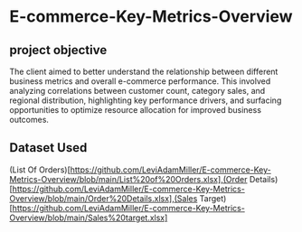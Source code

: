 # E-commerce-Key-Metrics-Overview

## project objective
The client aimed to better understand the relationship between different business metrics and overall e-commerce performance. This involved analyzing correlations between customer count, category sales, and regional distribution, highlighting key performance drivers, and surfacing opportunities to optimize resource allocation for improved business outcomes.

## Dataset Used
(List Of Orders)[https://github.com/LeviAdamMiller/E-commerce-Key-Metrics-Overview/blob/main/List%20of%20Orders.xlsx],(Order Details)[https://github.com/LeviAdamMiller/E-commerce-Key-Metrics-Overview/blob/main/Order%20Details.xlsx],(Sales Target)[https://github.com/LeviAdamMiller/E-commerce-Key-Metrics-Overview/blob/main/Sales%20target.xlsx]
